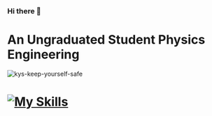 ### Hi there 👋
# An Ungraduated Student Physics Engineering

![kys-keep-yourself-safe](https://github.com/fxfyfaza/fxfyfaza/assets/122965428/a3825677-5566-4010-8fb5-1b0ec855c750)

# [![My Skills](https://skillicons.dev/icons?i=js,html,css,python,php,c)](https://skillicons.dev)
